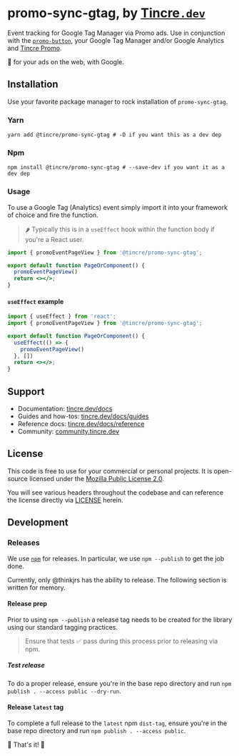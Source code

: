 # promo-sync-gtag, by [Tincre`.dev`](https://tincre.dev/)

Event tracking for Google Tag Manager via Promo ads. Use in conjunction with the [`promo-button`](https://github.com/Tincre/promo-button), your Google Tag Manager and/or Google Analytics and [Tincre Promo](https://tincre.dev/promo').

🤯 for your ads on the web, with Google. 

## Installation

Use your favorite package manager to rock installation of `promo-sync-gtag`.

### Yarn
```
yarn add @tincre/promo-sync-gtag # -D if you want this as a dev dep
```
### Npm

```
npm install @tincre/promo-sync-gtag # --save-dev if you want it as a dev dep
```
### Usage 

To use a Google Tag (Analytics) event simply import it into your framework of choice and fire the function. 

> 🌶️ Typically this is in a `useEffect` hook within the function body if you're a React user.

```jsx 
import { promoEventPageView } from '@tincre/promo-sync-gtag';

export default function PageOrComponent() {
  promoEventPageView()  
  return <></>;
}
```

#### `useEffect` example
```jsx
import { useEffect } from 'react';
import { promoEventPageView } from '@tincre/promo-sync-gtag';

export default function PageOrComponent() {
  useEffect(() => {
    promoEventPageView()  
  }, [])
  return <></>;
}
```
## Support 

- Documentation: [tincre.dev/docs](https://tincre.dev/docs)
- Guides and how-tos: [tincre.dev/docs/guides](https://tincre.dev/docs/guides) 
- Reference docs: [tincre.dev/docs/reference](https://tincre.dev/docs/reference)
- Community: [community.tincre.dev](https://community.tincre.dev)

## License 

This code is free to use for your commercial or personal projects. It is open-source 
licensed under the [Mozilla Public License 2.0](https://www.mozilla.org/en-US/MPL/2.0/).

You will see various headers throughout the codebase and can reference the license 
directly via [LICENSE](/LICENSE) herein.

## Development 

### Releases 

We use [`npm`](https://npmjs.com) for releases. In particular, we use
`npm --publish` to get the job done.

Currently, only @thinkjrs has the ability to release. The following section 
is written for memory.

#### Release prep

Prior to using `npm --publish` a release tag needs to be created for
the library using our standard tagging practices. 

> Ensure that tests :white_check_mark: pass during this process prior to
releasing via npm.

##### Test release 

To do a proper release, ensure you're in the base repo directory and run 
`npm publish . --access public --dry-run`.

#### Release `latest` tag

To complete a full release to the `latest` npm `dist-tag`, ensure you're in
the base repo directory and run `npm publish . --access public`. 

:tada: That's it! :tada:
